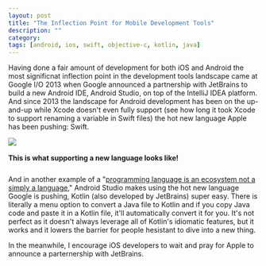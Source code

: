 ```yaml
---
layout: post
title: "The Inflection Point for Mobile Development Tools"
description: ""
category: 
tags: [android, ios, swift, objective-c, kotlin, java]
---
```


Having done a fair amount of development for both iOS and Android the most significnat inflection point in the development tools landscape came at Google I/O 2013 when Google announced a partnership with JetBrains to build a new Android IDE, Android Studio, on top of the IntelliJ IDEA platform. And since 2013 the landscape for Android development has been on the up-and-up while Xcode doesn't even fully support (see how long it took Xcode to support renaming a variable in Swift files) the hot new language Apple has been pushing: Swift.

<div>
	<img class="rounded-corners" style="max-width: 800px; border: 1px;" src="{{ site.images2017 }}/08-18/kotlin_convert.png"/>
	<p class="caption-text" style="line-height: 1.5em; margin-bottom: 24px;"><strong>This is what supporting a new language looks like!</strong></p>
</div>

And in another example of a \"[programming language is an ecosystem not a simply a language][1]," Android Studio makes using the hot new language Google is pushing, Kotlin (also developed by JetBrains) super easy. There is literally a menu option to convert a Java file to Kotlin and if you copy Java code and paste it in a Kotlin file, it'll automatically convert it for you. It's not perfect as it doesn't always leverage all of Kotlin's idiomatic features, but it works and it lowers the barrier for people hesistant to dive into a new thing.

In the meanwhile, I encourage iOS developers to wait and pray for Apple to announce a parternership with JetBrains. 

[1]: 2017/03/10/rethinking-talk-programming-languages/